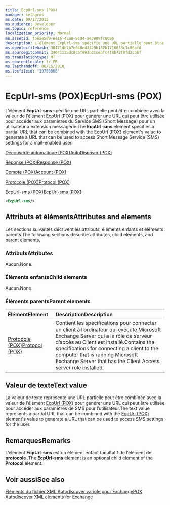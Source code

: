 ```yaml
---
title: EcpUrl-sms (POX)
manager: sethgros
ms.date: 09/17/2015
ms.audience: Developer
ms.topic: reference
localization_priority: Normal
ms.assetid: f5e5e589-ee16-42a8-9cd4-ae3909fc869b
description: L’élément EcpUrl-sms spécifie une URL partielle peut être combinée avec la valeur de l’élément EcpUrl (POX) pour générer une URL qui peut être utilisée pour accéder aux paramètres du Service SMS (Short Message) pour un utilisateur à extension messagerie.
ms.openlocfilehash: 38471db7b7e046e43425b132b1716033c1c96afd
ms.sourcegitcommit: 34041125dc8c5f993b21cebfc4f8b72f0fd2cb6f
ms.translationtype: MT
ms.contentlocale: fr-FR
ms.lasthandoff: 06/25/2018
ms.locfileid: "19756068"
---
```

# <a name="ecpurl-sms-pox"></a><span data-ttu-id="b385f-103">EcpUrl-sms (POX)</span><span class="sxs-lookup"><span data-stu-id="b385f-103">EcpUrl-sms (POX)</span></span>

<span data-ttu-id="b385f-104">L’élément **EcpUrl-sms** spécifie une URL partielle peut être combinée avec la valeur de l’élément [EcpUrl (POX)](ecpurl-pox.md) pour générer une URL qui peut être utilisée pour accéder aux paramètres du Service SMS (Short Message) pour un utilisateur à extension messagerie.</span><span class="sxs-lookup"><span data-stu-id="b385f-104">The **EcpUrl-sms** element specifies a partial URL that can be combined with the [EcpUrl (POX)](ecpurl-pox.md) element's value to generate a URL that can be used to access Short Message Service (SMS) settings for a mail-enabled user.</span></span> 
  
[<span data-ttu-id="b385f-105">Découverte automatique (POX)</span><span class="sxs-lookup"><span data-stu-id="b385f-105">AutoDiscover (POX)</span></span>](autodiscover-pox.md)
  
[<span data-ttu-id="b385f-106">Réponse (POX)</span><span class="sxs-lookup"><span data-stu-id="b385f-106">Response (POX)</span></span>](response-pox.md)
  
[<span data-ttu-id="b385f-107">Compte (POX)</span><span class="sxs-lookup"><span data-stu-id="b385f-107">Account (POX)</span></span>](account-pox.md)
  
[<span data-ttu-id="b385f-108">Protocole (POX)</span><span class="sxs-lookup"><span data-stu-id="b385f-108">Protocol (POX)</span></span>](protocol-pox.md)
  
[<span data-ttu-id="b385f-109">EcpUrl-sms (POX)</span><span class="sxs-lookup"><span data-stu-id="b385f-109">EcpUrl-sms (POX)</span></span>](ecpurl-sms-pox.md)
  
```XML
<EcpUrl-sms/>
```

## <a name="attributes-and-elements"></a><span data-ttu-id="b385f-110">Attributs et éléments</span><span class="sxs-lookup"><span data-stu-id="b385f-110">Attributes and elements</span></span>

<span data-ttu-id="b385f-111">Les sections suivantes décrivent les attributs, éléments enfants et éléments parents.</span><span class="sxs-lookup"><span data-stu-id="b385f-111">The following sections describe attributes, child elements, and parent elements.</span></span>
  
### <a name="attributes"></a><span data-ttu-id="b385f-112">Attributs</span><span class="sxs-lookup"><span data-stu-id="b385f-112">Attributes</span></span>

<span data-ttu-id="b385f-113">Aucun.</span><span class="sxs-lookup"><span data-stu-id="b385f-113">None.</span></span>
  
### <a name="child-elements"></a><span data-ttu-id="b385f-114">Éléments enfants</span><span class="sxs-lookup"><span data-stu-id="b385f-114">Child elements</span></span>

<span data-ttu-id="b385f-115">Aucun.</span><span class="sxs-lookup"><span data-stu-id="b385f-115">None.</span></span>
  
### <a name="parent-elements"></a><span data-ttu-id="b385f-116">Éléments parents</span><span class="sxs-lookup"><span data-stu-id="b385f-116">Parent elements</span></span>

|<span data-ttu-id="b385f-117">**Élément**</span><span class="sxs-lookup"><span data-stu-id="b385f-117">**Element**</span></span>|<span data-ttu-id="b385f-118">**Description**</span><span class="sxs-lookup"><span data-stu-id="b385f-118">**Description**</span></span>|
|:-----|:-----|
|[<span data-ttu-id="b385f-119">Protocole (POX)</span><span class="sxs-lookup"><span data-stu-id="b385f-119">Protocol (POX)</span></span>](protocol-pox.md) <br/> |<span data-ttu-id="b385f-120">Contient les spécifications pour connecter un client à l’ordinateur qui exécute Microsoft Exchange Server qui a le rôle de serveur d’accès au Client est installé.</span><span class="sxs-lookup"><span data-stu-id="b385f-120">Contains the specifications for connecting a client to the computer that is running Microsoft Exchange Server that has the Client Access server role installed.</span></span>  <br/> |
   
## <a name="text-value"></a><span data-ttu-id="b385f-121">Valeur de texte</span><span class="sxs-lookup"><span data-stu-id="b385f-121">Text value</span></span>

<span data-ttu-id="b385f-122">La valeur de texte représente une URL partielle peut être combinée avec la valeur de l’élément [EcpUrl (POX)](ecpurl-pox.md) pour générer une URL qui peut être utilisée pour accéder aux paramètres de SMS pour l’utilisateur.</span><span class="sxs-lookup"><span data-stu-id="b385f-122">The text value represents a partial URL that can be combined with the [EcpUrl (POX)](ecpurl-pox.md) element's value to generate a URL that can be used to access SMS settings for the user.</span></span> 
  
## <a name="remarks"></a><span data-ttu-id="b385f-123">Remarques</span><span class="sxs-lookup"><span data-stu-id="b385f-123">Remarks</span></span>

<span data-ttu-id="b385f-124">L’élément **EcpUrl-sms** est un élément enfant facultatif de l’élément de **protocole** .</span><span class="sxs-lookup"><span data-stu-id="b385f-124">The **EcpUrl-sms** element is an optional child element of the **Protocol** element.</span></span> 
  
## <a name="see-also"></a><span data-ttu-id="b385f-125">Voir aussi</span><span class="sxs-lookup"><span data-stu-id="b385f-125">See also</span></span>



[<span data-ttu-id="b385f-126">Éléments du fichier XML Autodiscover variole pour Exchange</span><span class="sxs-lookup"><span data-stu-id="b385f-126">POX Autodiscover XML elements for Exchange</span></span>](pox-autodiscover-xml-elements-for-exchange.md)

